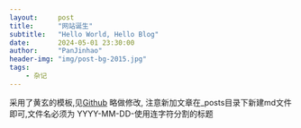 ```yaml
---
layout:     post
title:      "网站诞生"
subtitle:   "Hello World, Hello Blog"
date:       2024-05-01 23:30:00
author:     "PanJinhao"
header-img: "img/post-bg-2015.jpg"
tags:
    - 杂记
---
```



采用了黄玄的模板,见[Github](https://github.com/Huxpro/huxpro.github.io)
略做修改,
注意新加文章在_posts目录下新建md文件即可,文件名必须为
YYYY-MM-DD-使用连字符分割的标题



